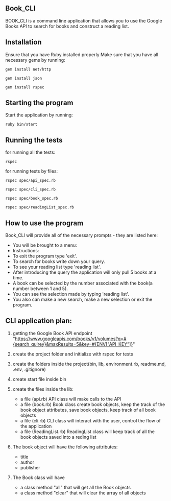 ## Book_CLI

BOOK_CLI is a command line application that allows you to use the Google Books API to search for books and construct a reading list.

## Installation
Ensure that you have Ruby installed properly
Make sure that you have all necessary gems by running:

` gem install net/http `

` gem install json `

` gem install rspec `

## Starting the program

Start the application by running:

 ` ruby bin/start `

## Running the tests

 for running all the tests:

 ` rspec `

 for running tests by files:

 ` rspec spec/api_spec.rb  `

 ` rspec spec/cli_spec.rb  `

 ` rspec spec/book_spec.rb  `

 ` rspec spec/readingList_spec.rb  `


## How to use the program

Book_CLI will provide all of the necessary prompts - they are listed here:
- You will be brought to a menu: 
- Instructions:
- To exit the program type 'exit'.
- To search for books write down your query.
- To see your reading list type 'reading list'.
- After introducing the query the application will only pull 5 books at a time. 
- A book can be selected by the number associated with the book(a number between 1 and 5).
- You can see the selection made by typing 'reading list'.
- You also can make a new search, make a new selection or exit the program. 



## CLI application plan:

1. getting the Google Book API endpoint
   "https://www.googleapis.com/books/v1/volumes?q=#{search_quirey}&maxResults=5&key=#{ENV["API_KEY"]}"

2. create the project folder and initialize with rspec for tests

3. create the folders inside the project(bin, lib, environment.rb, readme.md, .env, .gitignore)

4. create start file inside bin

5. create the files inside the lib:
      - a file (api.rb) API class will make calls to the API
      - a file (book.rb) Book class create book objects, keep the track of the book object attributes, save book objects, keep track of all book objects
      - a file (cli.rb)  CLI class will interact with the user, control the flow of the application
      - a file (ReadingList.rb) ReadingList class will keep track of all the book objects saved into a reding list 
  
6.  The book object will have the following attributes:
      - title
      - author
      - publisher

7.  The Book class will have 
      - a class method "all" that will get all the Book objects
      - a class method "clear" that will clear the array of all objects
    
    
